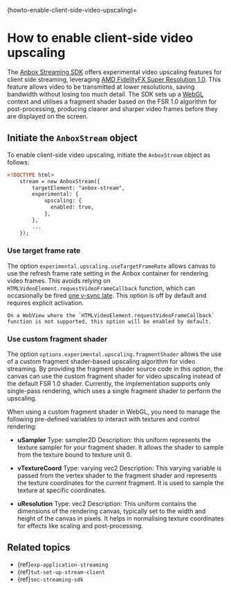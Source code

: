 (howto-enable-client-side-video-upscaling)=
# How to enable client-side video upscaling

The [Anbox Streaming SDK](https://github.com/canonical/anbox-streaming-sdk) offers experimental video upscaling features for client side streaming, leveraging [AMD FidelityFX Super Resolution 1.0](https://gpuopen.com/fidelityfx-superresolution/). This feature allows video to be transmitted at lower resolutions, saving bandwidth without losing too much detail. The SDK sets up a [WebGL](https://developer.mozilla.org/en-US/docs/Web/API/WebGL_API/Tutorial/Getting_started_with_WebGL) context and utilises a fragment shader based on the FSR 1.0 algorithm for post-processing, producing clearer and sharper video frames before they are displayed on the screen.

## Initiate the `AnboxStream` object

To enable client-side video upscaling, initiate the `AnboxStream` object as follows:

```html
<!DOCTYPE html>
    stream = new AnboxStream({
        targetElement: "anbox-stream",
        experimental: {
            upscaling: {
              enabled: true,
            },
        },
        ...
    });
```

### Use target frame rate

The option `experimental.upscaling.useTargetFrameRate` allows canvas to use the refresh frame rate setting in the Anbox container for rendering video frames. This avoids relying on `HTMLVideoElement.requestVideoFrameCallback` function, which can occasionally be fired [one v-sync late](https://wicg.github.io/video-rvfc/#introduction). This option is off by default and requires explicit activation.

```{note}
On a WebView where the `HTMLVideoElement.requestVideoFrameCallback` function is not supported, this option will be enabled by default.
```

### Use custom fragment shader

The option `options.experimental.upscaling.fragmentShader` allows the use of a custom fragment shader-based upscaling algorithm for video streaming. By providing the fragment shader source code in this option, the canvas can use the custom fragment shader for video upscaling instead of the default FSR 1.0 shader. Currently, the implementation supports only single-pass rendering, which uses a single fragment shader to perform the upscaling.

When using a custom fragment shader in WebGL, you need to manage the following pre-defined variables to interact with textures and control rendering:

- **uSampler**
  Type: sampler2D
  Description: this uniform represents the texture sampler for your fragment shader. It allows the shader to sample from the texture bound to texture unit 0.

- **vTextureCoord**
  Type: varying vec2
  Description: This varying variable is passed from the vertex shader to the fragment shader and represents the texture coordinates for the current fragment. It is used to sample the texture at specific coordinates.

- **uResolution**
  Type: vec2
  Description: This uniform contains the dimensions of the rendering canvas, typically set to the width and height of the canvas in pixels. It helps in normalising texture coordinates for effects like scaling and post-processing.

## Related topics

* {ref}`exp-application-streaming`
* {ref}`tut-set-up-stream-client`
* {ref}`sec-streaming-sdk`
